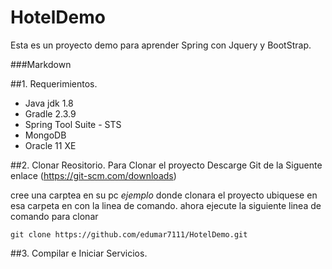 # HotelDemo 
Esta es un proyecto demo para aprender Spring con Jquery y BootStrap.

###Markdown

##1. Requerimientos.
  * Java jdk 1.8
  * Gradle 2.3.9
  * Spring Tool Suite - STS
  * MongoDB
  * Oracle 11 XE
  
##2. Clonar Reositorio.
Para Clonar el proyecto Descarge Git de la Siguente enlace (https://git-scm.com/downloads)

cree una carptea en su pc _ejemplo <repositorio>_ donde clonara el proyecto ubiquese en esa carpeta en con la
linea de comando. ahora ejecute la siguiente linea de comando para clonar
  ```
  git clone https://github.com/edumar7111/HotelDemo.git
  ```
  
##3. Compilar e Iniciar Servicios.


